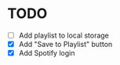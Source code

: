 # TODO

- [ ] Add playlist to local storage
- [x] Add "Save to Playlist" button
- [x] Add Spotify login
